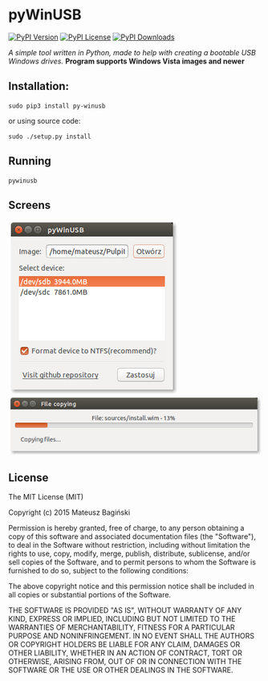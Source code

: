# pyWinUSB
[![PyPI Version](https://img.shields.io/pypi/v/py-winusb.svg)](https://pypi.python.org/pypi/py-winusb) 
[![PyPI License](https://img.shields.io/pypi/l/py-winusb.svg)](https://github.com/Mati365/pyWinUSB/blob/master/LICENSE.txt) 
[![PyPI Downloads](https://img.shields.io/pypi/dm/py-winusb.svg)](https://pypi.python.org/pypi/py-winusb)

_A simple tool written in Python, made to help with creating a bootable USB Windows drives._
**Program supports Windows Vista images and newer**

## Installation:
```
sudo pip3 install py-winusb
```
or using source code:
```
sudo ./setup.py install
```
## Running
```
pywinusb
```

## Screens
![Logo](/doc/1.png)
![Logo](/doc/2.png)

## License
The MIT License (MIT)

Copyright (c) 2015 Mateusz Bagiński

Permission is hereby granted, free of charge, to any person obtaining a copy
of this software and associated documentation files (the "Software"), to deal
in the Software without restriction, including without limitation the rights
to use, copy, modify, merge, publish, distribute, sublicense, and/or sell
copies of the Software, and to permit persons to whom the Software is
furnished to do so, subject to the following conditions:

The above copyright notice and this permission notice shall be included in
all copies or substantial portions of the Software.

THE SOFTWARE IS PROVIDED "AS IS", WITHOUT WARRANTY OF ANY KIND, EXPRESS OR
IMPLIED, INCLUDING BUT NOT LIMITED TO THE WARRANTIES OF MERCHANTABILITY,
FITNESS FOR A PARTICULAR PURPOSE AND NONINFRINGEMENT. IN NO EVENT SHALL THE
AUTHORS OR COPYRIGHT HOLDERS BE LIABLE FOR ANY CLAIM, DAMAGES OR OTHER
LIABILITY, WHETHER IN AN ACTION OF CONTRACT, TORT OR OTHERWISE, ARISING FROM,
OUT OF OR IN CONNECTION WITH THE SOFTWARE OR THE USE OR OTHER DEALINGS IN
THE SOFTWARE.
